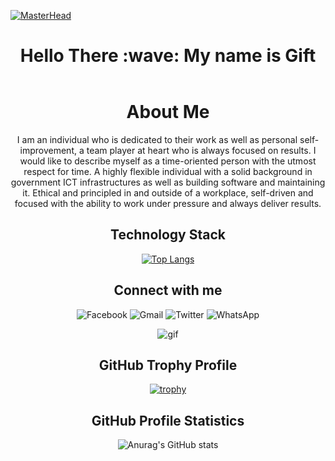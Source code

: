 [![MasterHead](https://img.freepik.com/free-vector/network-mesh-wire-digital-technology-background_1017-27428.jpg?t=st=1656415301~exp=1656415901~hmac=2abbbdd13ae83f9e91b987a87c8b2e7786b0f851ed22c02a5e1e0f64d83cbfbc&w=2000)](https://github.com/ZroC00l)
 
<header align="center">
 <h1> Hello There :wave: My name is Gift</h1>
</header>

<div align="center">
 <h1>About Me</h1>
 <p>
I am an individual who is dedicated to their work as well as 
personal self-improvement, a team player at heart who is always
focused on results. I would like to describe myself as a time-oriented
person with the utmost respect for time. A highly flexible individual
with a solid background in government ICT infrastructures 
as well as building software and maintaining it. 
Ethical and principled in and outside of a workplace, self-driven
and focused with the ability to work under pressure 
and always deliver results.
 </p>
  
<div align="center">
 <div align="center"><h2 text-align="center">Technology Stack</h2></div>
 
 [![Top Langs](https://github-readme-stats.vercel.app/api/top-langs/?username=ZroC00l&layout=compact)](https://github.com/anuraghazra/github-readme-stats) 
</div>
 
 
<div align="center">
 <div align="center"><h2 text-align="center">Connect with me</h2></div>
 
 ![Facebook](https://img.shields.io/badge/Facebook-%231877F2.svg?style=for-the-badge&logo=Facebook&logoColor=white)
 ![Gmail](https://img.shields.io/badge/Gmail-D14836?style=for-the-badge&logo=gmail&logoColor=white)
 ![Twitter](https://img.shields.io/badge/Twitter-%231DA1F2.svg?style=for-the-badge&logo=Twitter&logoColor=white)
 ![WhatsApp](https://img.shields.io/badge/WhatsApp-25D366?style=for-the-badge&logo=whatsapp&logoColor=white)
 
   <img src="https://miro.medium.com/max/1360/0*7Q3yvSIv_t0ioJ-Z.gif" alt="gif"/>
</div>
 

 
<div align="center">                   
 <div align="center"><h2 text-align="center">GitHub Trophy Profile</h2></div>

[![trophy](https://github-profile-trophy.vercel.app/?username=ZroC00l&theme=onedark)](https://github.com/ryo-ma/github-profile-trophy)
</div>



<div align="center">
 <div align="center"><h2 text-align="center">GitHub Profile Statistics</h2></div>
 
![Anurag's GitHub stats](https://github-readme-stats.vercel.app/api?username=ZroC00l&show_icons=true&theme=radical)
</div>
